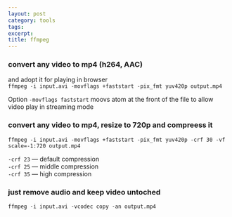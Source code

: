 ```yaml
---
layout: post
category: tools
tags:
excerpt:
title: ffmpeg
---
```


### convert any video to mp4 (h264, AAC)

and adopt it for playing in browser<br>`ffmpeg -i input.avi -movflags +faststart -pix_fmt yuv420p output.mp4`

Option `-movflags faststart` moovs atom at the front of the file to allow video play in streaming mode

### convert any video to mp4, resize to 720p and compreess it

`ffmpeg -i input.avi -movflags +faststart -pix_fmt yuv420p -crf 30 -vf scale=-1:720 output.mp4`

`-crf 23` — default compression<br>`-crf 25` — middle compression<br>`-crf 35` — high compression

### just remove audio and keep video untoched

`ffmpeg -i input.avi -vcodec copy -an output.mp4`
